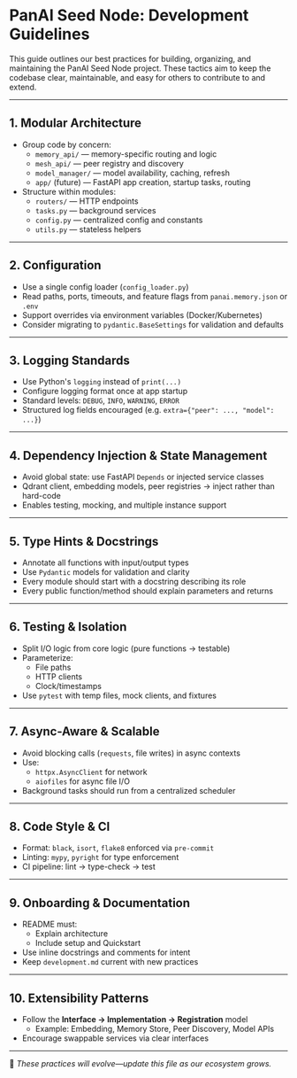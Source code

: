 # PanAI Seed Node: Development Guidelines

This guide outlines our best practices for building, organizing, and maintaining the PanAI Seed Node project. These tactics aim to keep the codebase clear, maintainable, and easy for others to contribute to and extend.

---

## 1. Modular Architecture

- Group code by concern:
  - `memory_api/` — memory-specific routing and logic
  - `mesh_api/` — peer registry and discovery
  - `model_manager/` — model availability, caching, refresh
  - `app/` (future) — FastAPI app creation, startup tasks, routing
- Structure within modules:
  - `routers/` — HTTP endpoints
  - `tasks.py` — background services
  - `config.py` — centralized config and constants
  - `utils.py` — stateless helpers

---

## 2. Configuration

- Use a single config loader (`config_loader.py`)
- Read paths, ports, timeouts, and feature flags from `panai.memory.json` or `.env`
- Support overrides via environment variables (Docker/Kubernetes)
- Consider migrating to `pydantic.BaseSettings` for validation and defaults

---

## 3. Logging Standards

- Use Python's `logging` instead of `print(...)`
- Configure logging format once at app startup
- Standard levels: `DEBUG`, `INFO`, `WARNING`, `ERROR`
- Structured log fields encouraged (e.g. `extra={"peer": ..., "model": ...}`)

---

## 4. Dependency Injection & State Management

- Avoid global state: use FastAPI `Depends` or injected service classes
- Qdrant client, embedding models, peer registries → inject rather than hard-code
- Enables testing, mocking, and multiple instance support

---

## 5. Type Hints & Docstrings

- Annotate all functions with input/output types
- Use `Pydantic` models for validation and clarity
- Every module should start with a docstring describing its role
- Every public function/method should explain parameters and returns

---

## 6. Testing & Isolation

- Split I/O logic from core logic (pure functions → testable)
- Parameterize:
  - File paths
  - HTTP clients
  - Clock/timestamps
- Use `pytest` with temp files, mock clients, and fixtures

---

## 7. Async-Aware & Scalable

- Avoid blocking calls (`requests`, file writes) in async contexts
- Use:
  - `httpx.AsyncClient` for network
  - `aiofiles` for async file I/O
- Background tasks should run from a centralized scheduler

---

## 8. Code Style & CI

- Format: `black`, `isort`, `flake8` enforced via `pre-commit`
- Linting: `mypy`, `pyright` for type enforcement
- CI pipeline: lint → type-check → test

---

## 9. Onboarding & Documentation

- README must:
  - Explain architecture
  - Include setup and Quickstart
- Use inline docstrings and comments for intent
- Keep `development.md` current with new practices

---

## 10. Extensibility Patterns

- Follow the **Interface → Implementation → Registration** model
  - Example: Embedding, Memory Store, Peer Discovery, Model APIs
- Encourage swappable services via clear interfaces

---

📌 _These practices will evolve—update this file as our ecosystem grows._